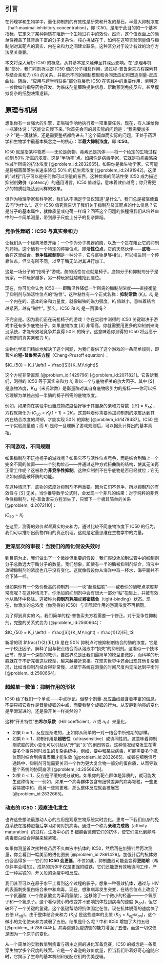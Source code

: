 ## 引言
在药理学和生物学中，量化抑制剂的有效性是研究和开发的基石。半最大抑制浓度（half-maximal inhibitory concentration），即 IC50，是用于此目的的一个基本指标，它定义了某种物质在阻断一个生物过程中的效价。然而，这个值表面上的简单性掩盖了其背后丰富的分子复杂性。核心挑战在于，如何在这项实验测量值与抑制剂对其靶点的真实、内在亲和力之间建立联系，这种区分对于设计有效的治疗方法至关重要。

本文将深入解析 IC50 的概念，从其基本定义延伸至其深远影响。在“原理与机制”部分，我们将剖析决定 IC50 值的分子相互作用，通过程-普鲁索夫方程探索其与结合亲和力 (Ki) 的关系，并揭示不同的抑制模型和协同效应如何塑造剂量-反应曲线。随后，“应用与跨学科联系”部分将展示 IC50 在实践中的重要作用，阐明这一参数如何指导药物开发、为临床剂量策略提供信息、帮助预测免疫反应，甚至模拟复杂的细胞决策逻辑。

## 原理与机制

想象你有一台强大的引擎，正嗡嗡作响地执行着一项重要任务。现在，有人递给你一瓶液体说：“这能让它慢下来。”你首先会问的最实际的问题是：“我需要加多少？”是一滴就够，还是需要整瓶都倒进去？这个简单而实际的问题，正处于药理学和生物学中最基本概念之一的核心：**半最大抑制浓度**，即 **IC50**。

IC50 就是指某种物质——无论是药物、毒素还是抗体——将一个给定的生物过程抑制 50% 所需的浓度。这是“半功率”点。如果你是病毒学家，它就是将病毒感染性减半所需的抗体浓度 [@problem_id:2832665]。如果你是微生物学家，它可能是将细菌菌落生长速率降低 50% 的抗生素浓度 [@problem_id:2491942]。这里的“过程”几乎可以是任何你可以测量的东西。这种优美的简洁性使 IC50 成为描述抑制剂**效价**（potency）的通用语言。IC50 值越低，意味着效价越高；你只需更少的物质就能达到同样的效果。

但作为物理学家和科学家，我们从不满足于仅仅知道“是什么”。我们总是被驱使着去问“为什么”。这个 IC50 值究竟告诉了我们关于抑制剂及其靶点的什么信息？它是分子的基本属性，就像质量或电荷一样吗？回答这个问题的旅程将我们从培养皿中的一个简单测量，带到原子尺度上分子的复杂舞蹈。

### 竞争性舞蹈：IC50 与真实亲和力

让我们从一个经典场景开始：一个作为分子机器的酶，以及一个旨在阻止它的抑制剂药物。这个酶有一个特定的停靠位点，即**活性位点**，它的天然伙伴——**底物**——会在这里结合。**竞争性抑制剂**是一种分子，它与底物足够相似，可以挤进同一个停靠位点，但又有所不同，以至于酶无法对其进行加工。

这是一场分子的“抢椅子”游戏。酶的活性位点就是椅子。底物分子和抑制剂分子是玩家。一种玩家越多，另一种玩家就越难抢到座位。

现在，你可能会认为 IC50——即酶活性降低一半所需的抑制剂浓度——直接衡量了抑制剂与酶活性位点的“粘性”。这种粘性有一个正式名称：**抑制常数** ($K_i$)。$K_i$ 是一个内在的、基本的亲和力量度，就像磁铁的磁力强度。$K_i$ 值越小，意味着结合越紧密，越有“磁性”。那么，IC50 和 $K_i$ 是一回事吗？

不完全是。因为我们正在玩抢椅子的游戏！你在实验中测得的 IC50 关键取决于游戏中还有多少底物分子。如果底物浓度 $[S]$ 非常高，你就需要用更多的抑制剂来淹没系统，才能有效地竞争并赢得 50% 的椅子。这意味着你测得的 IC50 将远高于抑制剂的真实亲和力 $K_i$。

生物化学家们精妙地解决了这个问题，为我们提供了这个游戏的一条简单规则，即著名的**程-普鲁索夫方程**（Cheng-Prusoff equation）：

$IC_{50} = K_i \left(1 + \frac{[S]}{K_M}\right)$

这个方程非常直观 [@problem_id:1429796] [@problem_id:2071821]。它告诉我们，测得的 IC50 等于真实亲和力 $K_i$ 乘以一个与底物相关的放大因子。其中 $[S]$ 是底物浓度，$K_M$（米氏常数）是衡量酶对其自身底物吸引力的指标——你可以把它理解为单独占据一半酶的椅子所需的底物浓度。

例如，如果你在实验中设置底物浓度恰好等于其自身的亲和力常数（$[S] = K_M$），方程就简化为 $IC_{50} = K_i(1+1) = 2K_i$。这意味着你需要添加抑制剂的浓度达到其内在结合浓度的*两倍*，才能实现 50% 的抑制 [@problem_id:1478487]。IC50 是一个实验测量值；而 $K_i$ 是你一旦理解了游戏规则后，可以据此计算出的基本真相。

### 不同游戏，不同规则

如果抑制剂不玩抢椅子的游戏呢？如果它不与活性位点竞争，而是结合到酶上一个完全不同的位置——一个别构位点——并通过这种方式扭曲酶的结构，使其无法再正常工作呢？这被称为**非竞争性抑制**。这种抑制剂不在乎底物是否已经就位；它无论如何都能破坏酶的功能。

在这种情况下，底物的浓度对抑制剂不再重要。因为它们不竞争，所以抑制剂的有效性与 $[S]$ 无关。当你推导数学公式时，会发现一个非凡的结果：对于纯粹的非竞争性抑制剂，程-普鲁索夫方程消失了，只留下一个极其简单的关系 [@problem_id:2072110]：

$IC_{50} = K_I$

在这里，测得的效价*就是*真实的亲和力。通过比较不同底物浓度下 IC50 的行为，我们可以推断出药物作用的真正机理。这就是定量思维在生物学中的力量。

### 更深层次的审视：当我们的简化假设失效时

到目前为止，我们做出了一个微妙但重要的假设：我们假设添加到试管中的抑制剂分子总数远大于酶分子的数量。我们想象，即使有一半的酶被抑制剂结合，溶液中*游离*抑制剂的浓度也几乎没有变化。这就像假设你从海洋中取一杯水，海平面并不会下降一样。

但如果你有一个效价极高的抑制剂——一块“超级磁铁”——或者你的酶靶点浓度非常高呢？在这种情况下，你添加的抑制剂中会有很大一部分“粘”在酶上，并被有效地从循环中移除。这被称为**抑制剂耗竭**或**紧密结合**（tight-binding）状态。现在，你添加的总浓度（你测得的 IC50）与实际起作用的游离浓度不再相同。

为了得到真实的 $K_i$，我们简单的程-普鲁索夫方程需要一个修正。对于竞争性抑制剂，完整的关系式变为 [@problem_id:2560664]：

$IC_{50} = K_i \left(1 + \frac{[S]}{K_M}\right) + \frac{1}{2}[E]_t$

新增的项 $\frac{1}{2}[E]_t$ 是在 50% 抑制点时被抑制剂结合的酶的浓度。它是一个校正因子，解释了因与靶点结合而从溶液中“损失”的抑制剂。这看似一个技术细节，却是一个深刻的教训。自然界总是比我们最简单的模型更微妙，而科学的乐趣就在于不断完善这些模型，越来越接近真相。在现实世界中还会出现其他复杂情况，比如当抑制剂结合得非常慢，以至于系统在测量的时间尺度内无法达到平衡时 [@problem_id:2560664]。

### 超越单一数值：抑制作用的形状

IC50 给了我们一个单点——中点标记。但整个剂量-反应曲线蕴含着丰富的信息。不要只把它看作是音量旋钮的中点，而要看整个旋钮的行为。从安静到响亮的变化是平滑渐进的，还是像开关一样突然的？

这种“开关特性”由**希尔系数**（Hill coefficient，$h$ 或 $n_H$）来量化。
*   如果 $h \approx 1$，反应是渐进的，正如你从简单的一对一结合中所预期的那样。
*   如果 $h \gt 1$，抑制作用是**超敏性**（ultrasensitive）或协同性的。这意味着抑制剂浓度的微小变化可以引起从“开”到“关”的剧烈转变。这种情况经常发生在需要多个事件同时发生的复杂系统中。例如，要中和某些病毒，可能需要多个抗体同时结合到病毒表面才能生效 [@problem_id:2832665]。或者在细胞信号通路中，抑制剂可能需要关闭一个作为更大复合物一部分的蛋白质，从而导致整个系统的协同崩溃 [@problem_id:2956626]。
*   如果 $h \lt 1$，反应是平缓的或分散的。如果你的靶点群体是异质的，就可能发生这种情况——例如，如果一个病毒群体包含有细微差异的病毒颗粒，一些更容易被中和，而另一些则更难，那么整体反应就会被展宽 [@problem_id:2832665]。

### 动态的 IC50：观察进化发生

也许这些想法最激动人心的应用是观察生物系统实时变化。思考一下我们自身的免疫系统在接种疫苗后学习如何对抗病毒。通过一个称为**亲和力成熟**（affinity maturation）的过程，生发中心的 B 细胞会微调它们的抗体，使它们进化到能与病毒蛋白结合得越来越紧密。

如果你测量首次接种疫苗后不久血液中抗体的 IC50，然后再在加强针后再次测量，你会看到一幅美丽的进化图景 [@problem_id:2891429]。加强针后的抗体效价会高得多——它们的 **IC50 会更低**。不仅如此，抑制曲线可能会变得**更陡峭**（希尔斜率会增加）。成熟的抗体不仅是更强的磁铁，它们还能更有效地协同工作，产生一种尖锐的、开关般的免疫中和反应。

我们甚至可以在原子水平上看到这个过程的影子。想象一种强效抗体，通过与 HIV 的表面刺突蛋白结合来中和病毒。现在，想象病毒发生突变，在结合位点上改变了一个氨基酸（一个酪氨酸变为苯丙氨酸）。这移除了一个微小的羟基——一个氧原子和一个氢原子。这个看似微小的改变并不影响抗体找到病毒的速度 ($k_{on}$)，但它破坏了一个关键的氢键，这个氢键帮助将抗体固定在位。现在抗体脱落的速度快了五倍 ($k_{off}$)。由于整体结合亲和力 ($K_D$) 是这些速率的比值 ($K_D = k_{off}/k_{on}$)，这个微小的变化使亲和力减弱了五倍。结果是什么呢？中和 IC50 增加了大约五倍 [@problem_id:2867445]。病毒逃避免疫防御的能力增强了五倍，而这一切仅仅是因为一个原子的变化。

从一个简单的实验数值到病毒与宿主之间的进化军备竞赛，IC50 的概念是一条贯穿生物学多个尺度的线索。它是一个谦逊的效价度量，但当我们带着好奇心追随它时，它揭示了生命的基本机制和支配它们的优美逻辑。

